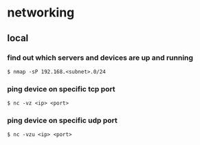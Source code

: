 # networking

## local

### find out which servers and devices are up and running

```
$ nmap -sP 192.168.<subnet>.0/24
```

### ping device on specific tcp port

```
$ nc -vz <ip> <port>
```

### ping device on specific udp port

```
$ nc -vzu <ip> <port>
```
